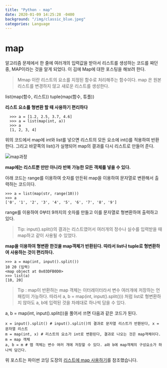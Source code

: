 ```yaml
---
title: "Python - map"
date: 2020-01-09 14:25:28 -0400
background: "/img/classic_blue.jpeg"
categories: Language
---
```


# map
알고리즘 문제에서 한 줄에 여러개의 입력값을 받아서 리스트를 생성하는 코드를 짜던 중, MAP이라는 것을 알게 되었다.
이 김에 Map에 대한 포스팅을 해보려 한다.

> Mmap 이란
> 리스트의 요소를 지정된 함수로 처리해주는 함수이다.
> map 은 원본 리스트를 변경하지 않고 새로운 리스트를 생성한다.

list(map(함수, 리스트))
tuple(map(함수, 튜플))



**리스트 요소를 형변환 할 때 사용하기 편리하다**

```
  >>> a = [1.2, 2.5, 3.7, 4.6]
  >>> a = list(map(int, a))
  >>> a
  [1, 2, 3, 4]
```

위의 코드에서 map에 int와 list를 넣으면 리스트의 모든 요소에 int()를 적용하여 반환한다. 그리고 바깥쪽의 list()가 실행되어
map의 결과를 다시 리스트로 만들어 준다.


![map과정](https://dojang.io/pluginfile.php/13699/mod_page/content/3/022019.png)



**map에는 리스트뿐 만만 아니라 반복 가능한 모든 객체를 넣을 수 있다.**

아래 코드는 range를 이용하여 숫자를 만든뒤 map을 이용하여 문자열로 변환해서 출력하는 코드이다.

```
>>> a = list(map(str, range(10)))
>>> a
['0', '1', '2', '3', '4', '5', '6', '7', '8', '9']
```

range를 이용하여 0부터 9까지의 숫자를 만들고 이를 문자열로 형변환하여 출력하고 있다.


> Tip: input().split()의 결과는 리스트였어서 여러개의 정수나 실수를 입력받을 때 map하고 같이 사용될 수 있었다.



**map을 이용하여 형변환 한것을 map객체가 반환된다. 따라서 list나 tuple로 형변환하여 사용하는 것이 편리하다.**

```
>>> a = map(int, input().split())
10 20 (입력)
<map object at 0x03DFB0D0>
>>> list(a)
[10, 20]
```

> Tip : map이 반환하는 map 객체는 이터레이터라서 변수 여러개에 저장하는 언패킹이 가능하다. 따라서
> a, b = map(int, input().split())) 처럼 list로 형변환하지 않아도 a, b에 입력된 것을 차례대로 하나씩 담을 수 있다.

a, b = map(int, input().split())을 풀어서 쓰면 다음과 같은 코드가 된다.
```
x = input().split() # input().split()의 결과로 문자열 리스트가 반환된다, x = 문자열 리스트
m = map(int, x) # 리스트의 요소가 int로 변환된다, 결과로 나오는 것은 map객체이다. m = map 객체
a, b = m # 맵 객체는 변수 여러 개에 저장할 수 있다. a와 b에 map객체의 구성요소가 하나씩 담긴다.
```

위 포스트는 파이썬 코딩 도장의 [리스트에 map 사용하기](https://dojang.io/mod/page/view.php?id=2286)를 참조했습니다.





